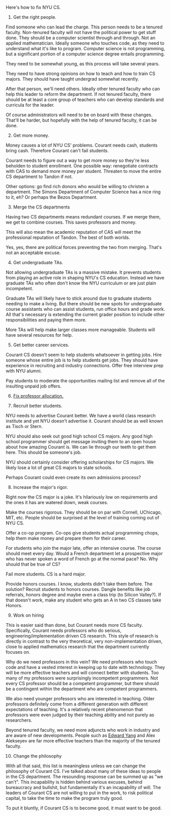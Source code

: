 Here's how to fix NYU CS.

1. Get the right people.

Find someone who can lead the charge. This person needs to be a
tenured faculty. Non-tenured faculty will not have the political power
to get stuff done. They should be a computer scientist through and
through. Not an applied mathematician. Ideally someone who touches
code, as they need to understand what it's like to program. Computer
science is not programming, but a significant portion of a computer
science degree entails programming.

They need to be somewhat young, as this process will take several
years.

They need to have strong opinions on how to teach and how to train CS
majors. They should have taught undergrad somewhat recently.

After that person, we'll need others. Ideally other tenured faculty
who can help this leader to reform the department. If not tenured
faculty, there should be at least a core group of teachers who can
develop standards and curricula for the leader.

Of course administrators will need to be on board with these
changes. That'll be harder, but hopefully with the help of tenured
faculty, it can be done.

2. Get more money.

Money causes a lot of NYU CS' problems. Courant needs cash, students
bring cash. Therefore Courant can't fail students.

Courant needs to figure out a way to get more money so they're less
beholden to student enrollment. One possible way: renegotiate
contracts with CAS to demand more money per student. Threaten to move
the entire CS department to Tandon if not.

Other options: go find rich donors who would be willing to christen a
department. The Simons Department of Computer Science has a nice ring
to it, eh? Or perhaps the Bezos Department.

3. Merge the CS departments

Having two CS departments means redundant courses. If we merge them,
we get to combine courses. This saves professors and money.

This will also mean the academic reputation of CAS will meet the
professional reputation of Tandon. The best of both worlds.

Yes, yes, there are political forces preventing the two from
merging. That's not an acceptable excuse.

4. Get undergraduate TAs.

Not allowing undergraduate TAs is a massive mistake. It prevents
students from playing an active role in shaping NYU's CS
education. Instead we have graduate TAs who often don't know the NYU
curriculum or are just plain incompetent.

Graduate TAs will likely have to stick around due to graduate students
needing to make a living. But there should be new spots for
undergraduate course assistants who can assist students, run office
hours and grade work. All that's necessary is extending the current
grader position to include other responsibilities and paying them
more.

More TAs will help make larger classes more manageable. Students will
have several resources for help.

5. Get better career services.

Courant CS doesn't seem to help students whatsoever in getting
jobs. Hire someone whose entire job is to help students get jobs. They
should have experience in recruiting and industry connections. Offer
free interview prep with NYU alumni.

Pay students to moderate the opportunities mailing list and remove all
of the insulting unpaid job offers.

6. [Fix professor allocation.](https://blog.torchnyu.com/2020/12/08/waitlisted-professor-allocation.html)

7. Recruit better students.

NYU needs to advertise Courant better. We have a world class research
institute and yet NYU doesn't advertise it. Courant should be as well
known as Tisch or Stern.

NYU should also seek out good high school CS majors. Any good high
school programmer should get message inviting them to an open house
about how amazing Courant is. We can lie through our teeth to get them
here. This should be someone's job.

NYU should certainly consider offering scholarships for CS majors. We
likely lose a lot of great CS majors to state schools.

Perhaps Courant could even create its own admissions process?

8. Increase the major's rigor.

Right now the CS major is a joke. It's hilariously low on requirements
and the ones it has are watered down, weak courses.

Make the courses rigorous. They should be on par with Cornell,
UChicago, MIT, etc. People should be surprised at the level of
training coming out of NYU CS.

Offer a co-op program. Co-ops give students actual programming chops,
help them make money and prepare them for their career.

For students who join the major late, offer an intensive course. The
course should meet every day. Would a French department let a
prospective major who has never spoken a word of French go at the
normal pace? No. Why should that be true of CS?

Fail more students. CS is a hard major.

Provide honors courses. I know, students didn't take them before. The
solution? Recruit students to honors courses. Dangle benefits like job
referrals, honors degree and maybe even a class trip (to Silicon
Valley?). If that doesn't work, make any student who gets an A in two
CS classes take Honors.

9. Work on hiring

This is easier said than done, but Courant needs more CS
faculty. Specifically, Courant needs professors who do serious,
engineering/implementation driven CS research. This style of research
is directly in contrast to the very theoretical, very
non-implementation driven, close to applied mathematics research that
the department currently focuses on.

Why do we need professors in this vein? We need professors who touch
code and have a vested interest in keeping up to date with
technology. They will be more effective teachers and will connect
better with students. Too many of my professors were surprisingly
incompetent programmers. Not every CS professor should be a competent
programmer, but there should be a contingent within the department who
are competent programmers.

We also need younger professors who are interested in teaching. Older
professors definitely come from a different generation with different
expectations of teaching. It's a relatively recent phenomenon that
professors were even judged by their teaching ability and not purely
as researchers.

Beyond tenured faculty, we need more adjuncts who work in industry and
are aware of new developments. People such as [Edward
Yang](http://ezyang.com/) and Alex Alekseyev are far more effective
teachers than the majority of the tenured faculty.

10. Change the philosophy

With all that said, this list is meaningless unless we can change the
philosophy of Courant CS. I've talked about many of these ideas to
people in the CS department. The resounding response can be summed up
as "we can't". This incapability is hidden behind various excuses,
behind bureaucracy and bullshit, but fundamentally it's an
incapability of will. The leaders of Courant CS are not willing to put
in the work, to risk political capital, to take the time to make the
program truly good.

To put it bluntly, if Courant CS is to become good, it must want to
be good.
